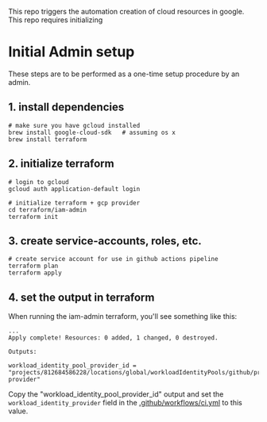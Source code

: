 This repo triggers the automation creation of cloud resources in google.
This repo requires initializing


# Initial Admin setup

These steps are to be performed as a one-time setup procedure by an admin.

## 1. install dependencies

```
# make sure you have gcloud installed
brew install google-cloud-sdk   # assuming os x
brew install terraform
```

## 2. initialize terraform
```
# login to gcloud
gcloud auth application-default login

# initialize terraform + gcp provider
cd terraform/iam-admin
terraform init
```

## 3. create service-accounts, roles, etc.
```
# create service account for use in github actions pipeline
terraform plan
terraform apply
```

## 4. set the output in terraform

When running the iam-admin terraform, you'll see something like this:
```
...
Apply complete! Resources: 0 added, 1 changed, 0 destroyed.

Outputs:

workload_identity_pool_provider_id = "projects/812684586228/locations/global/workloadIdentityPools/github/providers/github-provider"
```

Copy the "workload_identity_pool_provider_id" output and set the `workload_identity_provider` field in the [.github/workflows/ci.yml](./.github/workflows/ci.yml) to this value.
```
